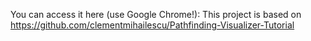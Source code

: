 You can access it here (use Google Chrome!): 
This project is based on https://github.com/clementmihailescu/Pathfinding-Visualizer-Tutorial
